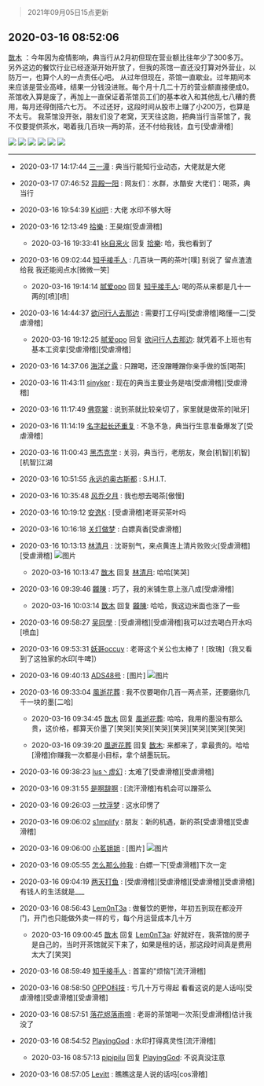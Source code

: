 > 2021年09月05日15点更新
<link rel="stylesheet" href="https://cdn.jsdelivr.net/gh/taotie6/sampleJSON@main/css/photo_show.css">


 ## 2020-03-16 08:52:06 

 [㪚木](https://www.coolapk.com/feed/17314560?shareKey=OTk3YzM1ZTlkNDI3NjEzMTc1MzA~) ：今年因为疫情影响，典当行从2月初但现在营业额比往年少了300多万。
另外这边的餐饮行业已经逐渐开始开放了，但我的茶馆一直还没打算对外营业，以防万一，也算个人的一点责任心吧。
从过年但现在，茶馆一直歇业。过年期间本来应该是营业高峰，结果一分钱没进账<!--break-->。每个月十几二十万的营业额直接便成0。茶馆收入算是废了，再加上一直保证着茶馆员工们的基本收入和其他乱七八糟的费用，每月还得倒搭六七万。
不过还好，这段时间从股市上赚了小200万，也算是不太亏。
我茶馆没开张，朋友们没了老窝，天天往这跑，把典当行当茶馆了，我不仅要提供茶水，喝着我几百块一两的茶，还不付给我钱，血亏[受虐滑稽] 

<div class="album">
<img class="img-item" src="https://image.coolapk.com/feed/2020/0316/08/1081091_6a4d42fc_9921_8954@1080x1431.jpeg" />
<img class="img-item" src="https://image.coolapk.com/feed/2020/0316/08/1081091_3b971eee_9921_8956@1438x1080.jpeg" />
<img class="img-item" src="https://image.coolapk.com/feed/2020/0316/08/1081091_1a196285_9921_8958@1080x801.jpeg" />
<img class="img-item" src="https://image.coolapk.com/feed/2020/0316/08/1081091_d1915878_9921_896@1429x1080.jpeg" />
<img class="img-item" src="https://image.coolapk.com/feed/2020/0316/08/1081091_04891081_9921_8962@1440x1080.jpeg" />
<img class="img-item" src="https://image.coolapk.com/feed/2020/0316/08/1081091_1954b6c2_9921_8963@1080x1430.jpeg" />
</div>

 ------- 

- 2020-03-17 14:17:44 [三一潭](uid=3327942) : 典当行能知行业动态，大佬就是大佬 

- 2020-03-17 07:46:52 [异殿一阳](uid=2299273) : 网友们：水群，水酷安
大佬们：喝茶，典当行 

- 2020-03-16 19:54:39 [Kid吧](uid=531105) : 大佬 水印不够大呀 

- 2020-03-16 12:13:49 [拾樂](uid=1089732) : 王昊煊[受虐滑稽] 

    - 2020-03-16 19:33:41 [kk自来火](uid=632451) 回复 [拾樂](uid=1089732): 哈，我也看到了 

- 2020-03-16 09:02:44 [知乎接手人](uid=1785267) : 几百块一两的茶叶[噗] 别说了 留点渣渣给我 我还能阅点水[微微一笑] 

    - 2020-03-16 19:14:14 [腻爱opo](uid=2148921) 回复 [知乎接手人](uid=1785267): 喝的茶从来都是几十一两的[喷][喷] 

- 2020-03-16 14:44:37 [欲问行人去那边](uid=826969) : 需要打工仔吗[受虐滑稽]略懂一二[受虐滑稽] 

    - 2020-03-16 19:12:25 [腻爱opo](uid=2148921) 回复 [欲问行人去那边](uid=826969): 就凭着不上班也有基本工资拿[受虐滑稽][受虐滑稽] 

- 2020-03-16 14:37:06 [海洋之露](uid=1111949) : 只蹭喝，还没蹭睡蹭你亲手做的饭[喝茶] 

- 2020-03-16 11:43:11 [sinyker](uid=684334) : 现在的典当主要业务是啥[受虐滑稽][受虐滑稽] 

- 2020-03-16 11:17:49 [佛霓裳](uid=754759) : 说到茶就比较亲切了，家里就是做茶的[呲牙] 

- 2020-03-16 11:14:19 [名字起长还重复](uid=485854) : 不急不急，典当行生意准备爆发了[受虐滑稽] 

- 2020-03-16 11:00:43 [黑杰克学](uid=2352656) : 关羽，典当行，老朋友，聚会[机智][机智][机智]江湖 

- 2020-03-16 10:51:55 [永远的奥古斯都](uid=1551630) : S.H.I.T. 

- 2020-03-16 10:35:48 [风乔夕月](uid=2725527) : 我也想去喝茶[傲慢] 

- 2020-03-16 10:19:12 [安逸K](uid=1179369) : [受虐滑稽]老哥买茶叶吗 

- 2020-03-16 10:16:18 [关灯做梦](uid=2195941) : 白嫖真香[受虐滑稽] 

- 2020-03-16 10:13:13 [林清月](uid=3083763) : 沈哥别气，来点黄连上清片败败火[受虐滑稽][受虐滑稽] ![图片](https://image.coolapk.com/feed/2020/0316/10/3083763_162a5d75_4792_1176@2494x3325.jpeg)

    - 2020-03-16 10:13:47 [㪚木](uid=1081091) 回复 [林清月](uid=3083763): 哈哈[笑哭] 

- 2020-03-16 09:39:46 [龖陳](uid=2224186) : 巧了，我的米铺生意上涨八成[受虐滑稽] 

    - 2020-03-16 10:03:14 [㪚木](uid=1081091) 回复 [龖陳](uid=2224186): 哈哈，我这边米面也涨了一些 

- 2020-03-16 09:58:27 [吴同學](uid=1320218) : [受虐滑稽][受虐滑稽]我可以过去喝白开水吗[喷血] 

- 2020-03-16 09:53:31 [妖哥occuy](uid=1388591) : 老哥这个关公也太棒了！[玫瑰]（我又看到了这独家的水印[牛啤]） 

- 2020-03-16 09:40:13 [ADS48号](uid=1119512) : [图片] ![图片](https://image.coolapk.com/feed/2019/0821/22/1099662_5e957293_6734_667@222x226.gif)

- 2020-03-16 09:33:04 [風逝花葬](uid=739984) : 我不仅要喝你几百一两点茶，还要磨你几千一块的墨[二哈] 

    - 2020-03-16 09:34:45 [㪚木](uid=1081091) 回复 [風逝花葬](uid=739984): 哈哈，我用的墨没有那么贵，这价格，都算天价墨了[笑哭][笑哭][笑哭][笑哭][笑哭][笑哭][笑哭] 

    - 2020-03-16 09:39:20 [風逝花葬](uid=739984) 回复 [㪚木](uid=1081091): 来都来了，拿最贵的。哈哈[滑稽]你赚我一次都是小目标，拿个胡墨玩玩。 

- 2020-03-16 09:38:23 [Ius丶虚幻](uid=1849202) : 太难了[受虐滑稽][受虐滑稽] 

- 2020-03-16 09:31:55 [是啊辞啊](uid=963639) : [流汗滑稽]有机会可以蹭茶么 

- 2020-03-16 09:26:03 [一枕浮梦](uid=1133446) : 这水印愣了 

- 2020-03-16 09:06:02 [s1mplify](uid=1732022) : 朋友：新的机遇，新的茶[受虐滑稽][受虐滑稽] 

- 2020-03-16 09:06:00 [小茗姐姐](uid=2225525) : [图片] ![图片](https://image.coolapk.com/feed/2020/0316/09/2225525_4fdc9835_0754_5112@450x374.jpeg)

- 2020-03-16 09:05:55 [怎么那么帅我](uid=1421130) : 白嫖一下[受虐滑稽]下次一定 

- 2020-03-16 09:04:19 [两天打鱼](uid=2398564) : [受虐滑稽][受虐滑稽][受虐滑稽][受虐滑稽]有钱人的生活就是___ 

- 2020-03-16 08:56:43 [Lem0nT3a](uid=2080845) : 做餐饮的更惨，年初五到现在都没开门，开门也只能做外卖一样的亏，每个月运营成本几十万 

    - 2020-03-16 09:00:45 [㪚木](uid=1081091) 回复 [Lem0nT3a](uid=2080845): 好就好在，我茶馆的房子是自己的，当时开茶馆就买下来了，如果是租的话，那这段时间真是费用太大了[笑哭] 

- 2020-03-16 08:59:49 [知乎接手人](uid=1785267) : 首富的&quot;烦恼&quot;[流汗滑稽] 

- 2020-03-16 08:58:50 [OPPO科技](uid=2281316) : 亏几十万亏得起 看看这说的是人话吗[受虐滑稽][受虐滑稽][受虐滑稽] 

- 2020-03-16 08:57:51 [落花烬落雨啼](uid=1966083) : 老哥的茶馆喝一次茶[受虐滑稽]估计我没了 

- 2020-03-16 08:54:52 [PlayingGod](uid=1429451) : 水印打得真灵性[流汗滑稽] 

    - 2020-03-16 08:57:13 [pipipilu](uid=1479599) 回复 [PlayingGod](uid=1429451): 不说真没注意 

- 2020-03-16 08:57:05 [Levitt](uid=831557) : 瞧瞧这是人说的话吗[cos滑稽] 

